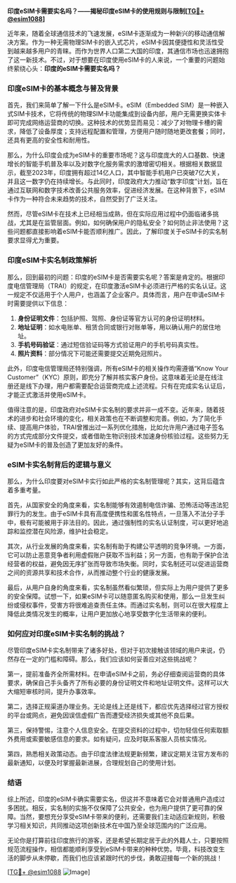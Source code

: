 **印度eSIM卡需要实名吗？——揭秘印度eSIM卡的使用规则与限制[[TG💪+ @esim1088](https://t.me/s/esim1088)]**

近年来，随着全球通信技术的飞速发展，eSIM卡逐渐成为一种新兴的移动通信解决方案。作为一种无需物理SIM卡的嵌入式芯片，eSIM卡因其便捷性和灵活性受到越来越多用户的青睐。而作为世界人口第二大国的印度，其通信市场也迅速拥抱了这一新技术。不过，对于想要在印度使用eSIM卡的人来说，一个重要的问题始终萦绕心头：**印度的eSIM卡需要实名吗？**

### 印度eSIM卡的基本概念与普及背景

首先，我们来简单了解一下什么是eSIM卡。eSIM（Embedded SIM）是一种嵌入式SIM卡技术，它将传统的物理SIM卡功能集成到设备内部，用户无需更换实体卡即可完成网络运营商的切换。这种技术的优势显而易见：减少了对物理卡槽的需求，降低了设备厚度；支持远程配置和管理，方便用户随时随地更改套餐；同时，还具有更高的安全性和耐用性。

那么，为什么印度会成为eSIM卡的重要市场呢？这与印度庞大的人口基数、快速增长的智能手机普及率以及对数字化服务需求的激增密切相关。根据相关数据显示，截至2023年，印度拥有超过14亿人口，其中智能手机用户已突破7亿大关，并且这一数字仍在持续增长。与此同时，印度政府大力推动“数字印度”计划，旨在通过互联网和数字技术改善公共服务效率，促进经济发展。在这种背景下，eSIM卡作为一种符合未来趋势的技术，自然受到了广泛关注。

然而，尽管eSIM卡在技术上已经相当成熟，但在实际应用过程中仍面临诸多挑战，尤其是在监管层面。例如，如何确保用户的隐私安全？如何防止非法使用？这些问题都直接影响着eSIM卡能否顺利推广。因此，了解印度关于eSIM卡的实名制要求显得尤为重要。

### 印度eSIM卡实名制政策解析

那么，回到最初的问题：印度的eSIM卡是否需要实名呢？答案是肯定的。根据印度电信管理局（TRAI）的规定，在印度激活eSIM卡必须进行严格的实名认证。这一规定不仅适用于个人用户，也涵盖了企业客户。具体而言，用户在申请eSIM卡时需要提供以下信息：

1. **身份证明文件**：包括护照、驾照、身份证等官方认可的身份证明材料。
2. **地址证明**：如水电账单、租赁合同或银行对账单等，用以确认用户的居住地址。
3. **手机号码验证**：通过短信验证码等方式验证用户的手机号码真实性。
4. **照片资料**：部分情况下可能还需要提交近期免冠照片。

此外，印度电信管理局还特别强调，所有eSIM卡的相关操作均需遵循“Know Your Customer”（KYC）原则，即充分了解并核实客户身份。这意味着无论是在线注册还是线下办理，用户都需要配合运营商完成上述流程。只有在完成实名认证后，才能正式激活并使用eSIM卡。

值得注意的是，印度政府对eSIM卡实名制的要求并非一成不变。近年来，随着技术的进步和社会环境的变化，相关政策也在不断调整和完善。例如，为了简化手续、提高用户体验，TRAI曾推出过一系列优化措施，比如允许用户通过电子签名的方式完成部分文件提交，或者借助生物识别技术加速身份核验过程。这些努力无疑为eSIM卡的普及创造了更加友好的条件。

### eSIM卡实名制背后的逻辑与意义

那么，为什么印度要对eSIM卡实行如此严格的实名制管理呢？其实，这背后蕴含着多重考量。

首先，从国家安全的角度来看，实名制能够有效遏制电信诈骗、恐怖活动等违法犯罪行为的发生。由于eSIM卡具有高度便携性和匿名性特点，一旦落入不法分子手中，极有可能被用于非法目的。因此，通过强制性的实名认证制度，可以更好地追踪和监控潜在风险源，维护社会稳定。

其次，从行业发展的角度来看，实名制有助于构建公平透明的竞争环境。一方面，它可以防止恶意竞争者利用虚假账户获取不当利益；另一方面，也有助于保护合法经营者的权益，避免因无序扩张而导致市场失衡。同时，实名制还可以促进运营商之间的资源共享和技术合作，从而推动整个行业的健康发展。

最后，从用户自身的角度来看，实名制虽然看似繁琐，但实际上为用户提供了更多的安全保障。试想一下，如果eSIM卡可以随意匿名购买和使用，那么一旦发生纠纷或侵权事件，受害方将很难追查责任主体。而通过实名制，则可以在很大程度上降低此类情况发生的概率，让用户更加放心地享受数字化生活带来的便利。

### 如何应对印度eSIM卡实名制的挑战？

尽管印度eSIM卡实名制带来了诸多好处，但对于初次接触该领域的用户来说，仍然存在一定的门槛和障碍。那么，我们应该如何妥善应对这些挑战呢？

第一，提前准备齐全所需材料。在申请eSIM卡之前，务必仔细查阅运营商的具体要求，确保自己手头备齐了所有必要的身份证明文件和地址证明文件。这样可以大大缩短审核时间，提升办事效率。

第二，选择正规渠道办理业务。无论是线上还是线下，都应优先选择经过官方授权的平台或网点，避免因误信虚假广告而遭受经济损失或其他不良后果。

第三，保持警惕，注意个人信息安全。在提交资料的过程中，切勿轻信任何索取额外费用或索要敏感信息的要求。如有疑问，应及时联系客服人员核实情况。

第四，熟悉相关政策动态。由于印度法律法规更新频繁，建议定期关注官方发布的最新通知，以便及时掌握最新进展，合理规划自己的使用计划。

### 结语

综上所述，印度的eSIM卡确实需要实名，但这并不意味着它会对普通用户造成过多困扰。相反，实名制的实施不仅保障了公共安全，也为用户提供了更可靠的保障。当然，要想充分享受eSIM卡带来的便利，还需要我们主动适应新规则，积极学习相关知识，共同推动这项创新技术在中国乃至全球范围内的广泛应用。

无论你是打算前往印度旅行的游客，还是希望长期定居于此的外籍人士，只要按照规范流程操作，相信都能顺利享受到eSIM卡带来的种种优势。毕竟，科技改变生活的脚步从未停歇，而我们也应该紧跟时代的步伐，勇敢迎接每一个新的挑战！

[[TG💪+ @esim1088](https://t.me/s/esim1088) ![Image](https://i.postimg.cc/4NQfJmqS/Snipaste-2025-05-13-00-14-12.png)]